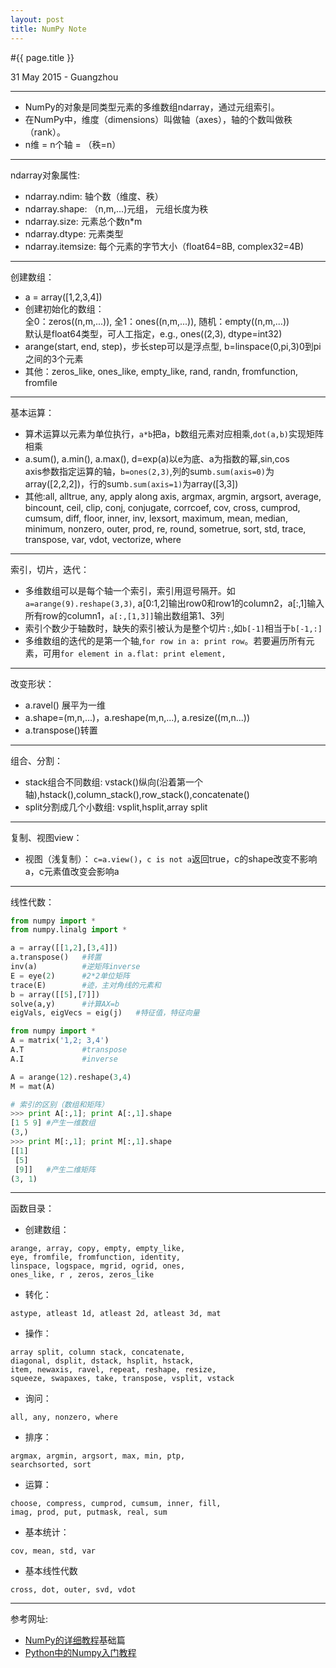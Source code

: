```yaml
---
layout: post
title: NumPy Note
---
```


#{{ page.title }}  
<p class="meta">31 May 2015 - Guangzhou</p> 

---

* NumPy的对象是同类型元素的多维数组ndarray，通过元组索引。
* 在NumPy中，维度（dimensions）叫做轴（axes），轴的个数叫做秩（rank）。
* n维 = n个轴 = （秩=n）

---
ndarray对象属性:

* ndarray.ndim: 轴个数（维度、秩）
* ndarray.shape: （n,m,...)元组， 元组长度为秩
* ndarray.size: 元素总个数n*m
* ndarray.dtype: 元素类型
* ndarray.itemsize: 每个元素的字节大小（float64=8B, complex32=4B)

---
创建数组：

* a = array([1,2,3,4])
* 创建初始化的数组：  
全0：zeros((n,m,...)), 全1：ones((n,m,...)), 随机：empty((n,m,...))  
默认是float64类型，可人工指定，e.g., ones((2,3), dtype=int32)  
* arange(start, end, step)，步长step可以是浮点型, b=linspace(0,pi,3)0到pi之间的3个元素
* 其他：zeros\_like, ones\_like, empty\_like, rand, randn, fromfunction, fromfile 

---
基本运算：

* 算术运算以元素为单位执行，`a*b`把a，b数组元素对应相乘,`dot(a,b)`实现矩阵相乘
* a.sum(), a.min(), a.max(), d=exp(a)以e为底、a为指数的幂,sin,cos  
axis参数指定运算的轴，`b=ones(2,3)`,列的sum`b.sum(axis=0)`为array([2,2,2])，行的sum`b.sum(axis=1)`为array([3,3])
* 其他:all, alltrue, any, apply along axis, argmax, argmin, argsort, average, bincount, ceil, clip, conj, conjugate, corrcoef, cov, cross, cumprod, cumsum, diff, floor, inner, inv, lexsort, maximum, mean, median, minimum, nonzero, outer, prod, re, round, sometrue, sort, std, trace, transpose, var, vdot, vectorize, where

---
索引，切片，迭代：  

* 多维数组可以是每个轴一个索引，索引用逗号隔开。如`a=arange(9).reshape(3,3)`, a[0:1,2]输出row0和row1的column2，a[:,1]输入所有row的column1，`a[:,[1,3]]`输出数组第1、3列
* 索引个数少于轴数时，缺失的索引被认为是整个切片`:`,如`b[-1]`相当于`b[-1,:]`
* 多维数组的迭代的是第一个轴,`for row in a: print row`。若要遍历所有元素，可用`for element in a.flat: print element,`

---
改变形状：

* a.ravel() 展平为一维
* a.shape=(m,n,...)，a.reshape(m,n,...), a.resize((m,n...))
* a.transpose()转置

---
组合、分割：

* stack组合不同数组: vstack()纵向(沿着第一个轴),hstack(),column\_stack(),row_stack(),concatenate()
* split分割成几个小数组: vsplit,hsplit,array split

---
复制、视图view：

* 视图（浅复制）： `c=a.view()`，`c is not a`返回true，c的shape改变不影响a，c元素值改变会影响a

---
线性代数：

```python
from numpy import *
from numpy.linalg import *

a = array([[1,2],[3,4]])
a.transpose()   #转置
inv(a)          #逆矩阵inverse
E = eye(2)      #2*2单位矩阵
trace(E)        #迹，主对角线的元素和
b = array([[5],[7]])
solve(a,y)      #计算AX=b
eigVals, eigVecs = eig(j)   #特征值，特征向量
```

```python
from numpy import *
A = matrix('1,2; 3,4')
A.T             #transpose
A.I             #inverse

A = arange(12).reshape(3,4)
M = mat(A)
```

```python
# 索引的区别（数组和矩阵）
>>> print A[:,1]; print A[:,1].shape
[1 5 9] #产生一维数组
(3,)
>>> print M[:,1]; print M[:,1].shape
[[1]
 [5]
 [9]]   #产生二维矩阵
(3, 1)

```


---
函数目录：

* 创建数组：  

```
arange, array, copy, empty, empty_like, 
eye, fromfile, fromfunction, identity, 
linspace, logspace, mgrid, ogrid, ones, 
ones_like, r , zeros, zeros_like 
```

* 转化：

```
astype, atleast 1d, atleast 2d, atleast 3d, mat 
```

* 操作：

```
array split, column stack, concatenate, 
diagonal, dsplit, dstack, hsplit, hstack, 
item, newaxis, ravel, repeat, reshape, resize, 
squeeze, swapaxes, take, transpose, vsplit, vstack 
```

* 询问：

```
all, any, nonzero, where 
```

* 排序：

```
argmax, argmin, argsort, max, min, ptp,
searchsorted, sort 
```

* 运算：

```
choose, compress, cumprod, cumsum, inner, fill,
imag, prod, put, putmask, real, sum 
```

* 基本统计：

```
cov, mean, std, var
```

* 基本线性代数

```
cross, dot, outer, svd, vdot
```

---
参考网址:

* [NumPy的详细教程][]基础篇
* [Python中的Numpy入门教程][]

[NumPy的详细教程]: http://www.tuicool.com/articles/r2yyei
[Python中的Numpy入门教程]: http://www.jb51.net/article/49397.htm
